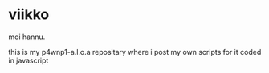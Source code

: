 # viikko

moi hannu.

this is my p4wnp1-a.l.o.a repositary where i post my own scripts for it coded in javascript
